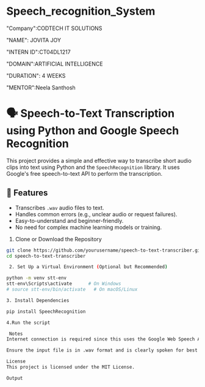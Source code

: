 # Speech_recognition_System

"Company":CODTECH IT SOLUTIONS

"NAME": JOVITA JOY

"INTERN ID":CT04DL1217

"DOMAIN":ARTIFICIAL INTELLIGENCE

"DURATION": 4 WEEKS

"MENTOR":Neela Santhosh

# 🗣️ Speech-to-Text Transcription using Python and Google Speech Recognition

This project provides a simple and effective way to transcribe short audio clips into text using Python and the `SpeechRecognition` library. It uses Google's free speech-to-text API to perform the transcription.

## 📌 Features

- Transcribes `.wav` audio files to text.
- Handles common errors (e.g., unclear audio or request failures).
- Easy-to-understand and beginner-friendly.
- No need for complex machine learning models or training.

1. Clone or Download the Repository

```bash
git clone https://github.com/yourusername/speech-to-text-transcriber.git
cd speech-to-text-transcriber

 2. Set Up a Virtual Environment (Optional but Recommended)

python -m venv stt-env
stt-env\Scripts\activate      # On Windows
# source stt-env/bin/activate   # On macOS/Linux

3. Install Dependencies

pip install SpeechRecognition

4.Run the script

 Notes
Internet connection is required since this uses the Google Web Speech API.

Ensure the input file is in .wav format and is clearly spoken for best results.

License
This project is licensed under the MIT License.

Output

